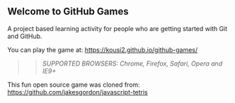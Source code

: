 ## Welcome to GitHub Games

A project based learning activity for people who are getting started with Git and GitHub.

You can play the game at: https://kousi2.github.io/github-games/

>> _*SUPPORTED BROWSERS*: Chrome, Firefox, Safari, Opera and IE9+_

This fun open source game was cloned from: https://github.com/jakesgordon/javascript-tetris

